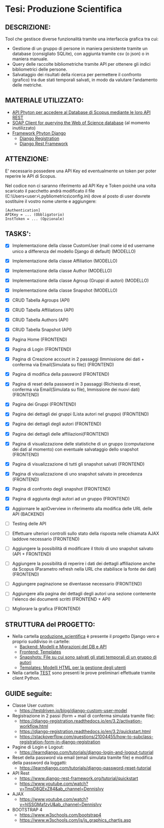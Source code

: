 # Tesi: Produzione Scientifica

## DESCRIZIONE:
Tool che gestisce diverse funzionalità tramite una interfaccia grafica tra cui:
- Gestione di un gruppo di persone in maniera persistente tramite un database (consigliato SQLite), con aggiunta tramite csv (o json) o in maniera manuale.
- Query delle raccolte bibliometriche tramite API per ottenere gli indici bibliometrici delle persone.
- Salvataggio dei risultati della ricerca per permettere il confronto (grafico) tra due stati temporali salvati, in modo da valutare l’andamento delle metriche.

## MATERIALE UTILIZZATO:
- [API Phyton per accedere al Database di Scopus mediante le loro API REST](https://github.com/jkitchin/scopus)
- [SOAP Client for querying the Web of Science database](https://github.com/enricobacis/wos) (al momento inutilizzato)
- [Framework Phyton Django](https://www.djangoproject.com)
	- [Django Registration](https://django-registration.readthedocs.io/en/3.2/index.html)
	- [Django Rest Framework](https://www.django-rest-framework.org) 

## ATTENZIONE:
E' necessario possedere una API Key ed eventualmente un token per poter reperire le API di Scopus.
  
Nel codice non ci saranno riferimento ad API Key e Token poichè una volta scaricato il pacchetto andrà modificato il file (C:\Users\<user>\\.pybliometrics\config.ini)
dove al posto di user dovrete sostituire il vostro nome utente e aggiungere:
```
[Authentication]
APIKey = ... (Obbligatorio)
InstToken = ... (Opzionale)
```
  
<!-- E' necessario possedere una API Key anche per le API di WoS (impossibile richiederla come singolo ma solo come organizzazione es. Università). -->

## TASKS':
- [x] Implementazione della classe CustomUser (mail come id ed username unico a differenza del modello Django di default) (MODELLO)
- [x] Implementazione della classe Affiliation (MODELLO)
- [x] Implementazione della classe Author (MODELLO)
- [x] Implementazione della classe Agroup (Gruppi di autori) (MODELLO)
- [x] Implementazione della classe Snapshot (MODELLO)
- [x] CRUD Tabella Agroups (API)
- [x] CRUD Tabella Affiliations (API)
- [x] CRUD Tabella Authors (API)
- [x] CRUD Tabella Snapshot (API)
- [x] Pagina Home (FRONTEND)
- [x] Pagina di Login (FRONTEND)
- [x] Pagina di Creazione account in 2 passaggi (Immissione dei dati + conferma via Email(Simulata su file)) (FRONTEND)
- [x] Pagina di modifica della password (FRONTEND)
- [x] Pagina di reset della password in 3 passaggi (Richiesta di reset, conferma via Email(Simulata su file), Immissione dei nuovi dati) (FRONTEND)
- [x] Pagina dei Gruppi (FRONTEND)
- [x] Pagina dei dettagli dei gruppi (Lista autori nel gruppo) (FRONTEND)
- [x] Pagina dei dettagli degli autori (FRONTEND)
- [x] Pagina dei dettagli delle affiliazioni(FRONTEND)
- [x] Pagina di visualizzazione delle statistiche di un gruppo (computazione dei dati al momento) con eventuale salvataggio dello snapshot (FRONTEND)
- [x] Pagina di visualizzazione di tutti gli snapshot salvati (FRONTEND)
- [x] Pagina di visualizzazione di uno snapshot salvato in precedenza (FRONTEND)
- [x] Pagina di confronto degli snapshot (FRONTEND)
- [x] Pagina di aggiunta degli autori ad un gruppo (FRONTEND)
- [x] Aggiornare le apiOverview in riferimento alla modifica delle URL delle API (BACKEND)
- [ ] Testing delle API
- [ ] Effettuare ulteriori controlli sullo stato della risposta nelle chiamata AJAX laddove necessario (FRONTEND)
- [ ] Aggiungere la possibilità di modificare il titolo di uno snapshot salvato (API + FRONTEND)
- [ ] Aggiungere la possibilità di reperire i dati dei dettagli affiliazione anche da Scopus (Parametro refresh nella URL che stabilisce la fonte dei dati) (FRONTEND)
- [ ] Aggiungere paginazione se diventasse necessario (FRONTEND)
- [ ] Aggiungere alla pagina dei dettagli degli autori una sezione contenente l'elenco dei documenti scritti (FRONTEND + API)
- [ ] Migliorare la grafica (FRONTEND)


## STRUTTURA del PROGETTO:
- Nella cartella [produzione_scientifica](produzione_scientifica) è presente il progetto Django vero e proprio suddiviso in cartelle:
 	- [Backend: Modelli e Migrazioni del DB e API](produzione_scientifica/gbliometrics)
 	- [Frontend: Templates](produzione_scientifica/frontend)
 	- [Snapshots: File su cui sono salvati gli stati temporali di un gruppo di autori](produzione_scientifica/snapshots)
 	- [Templates: Modelli HTML per la gestione degli utenti](produzione_scientifica/templates)
- Nella cartella [TEST](TEST) sono presenti le prove preliminari effettuate tramite client Python.

## GUIDE seguite:
- Classe User custom: 
  - https://testdriven.io/blog/django-custom-user-model
- Registrazione in 2 passi (form + mail di conferma simulata tramite file):
  - https://django-registration.readthedocs.io/en/3.2/activation-workflow.html
  - https://django-registration.readthedocs.io/en/3.2/quickstart.html
  - https://stackoverflow.com/questions/21004455/how-to-subclass-registration-form-in-django-registration	
- Pagine di Login e Logout:
  - https://learndjango.com/tutorials/django-login-and-logout-tutorial
- Reset della password via email (email simulata tramite file) e modifica della password da loggatti:
  - https://learndjango.com/tutorials/django-password-reset-tutorial
- API Rest
  - https://www.django-rest-framework.org/tutorial/quickstart
  - https://www.youtube.com/watch?v=TmsD8QExZ84&ab_channel=DennisIvy
- AJAX
  - https://www.youtube.com/watch?v=hISSGMafzvU&ab_channel=DennisIvy
- BOOTSTRAP 4
  - https://www.w3schools.com/bootstrap4
  - https://www.w3schools.com/js/js_graphics_chartjs.asp
